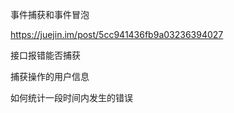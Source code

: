 事件捕获和事件冒泡

https://juejin.im/post/5cc941436fb9a03236394027


接口报错能否捕获





捕获操作的用户信息


如何统计一段时间内发生的错误

